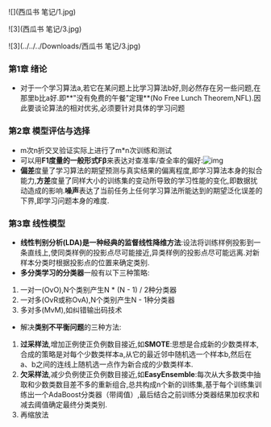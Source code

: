 ![](西瓜书 笔记/1.jpg)

![3](西瓜书 笔记/3.jpg)

![3](../../../Downloads/西瓜书 笔记/3.jpg)



### 第1章 绪论

- 对于一个学习算法a,若它在某问题上比学习算法b好,则必然存在另一些问题,在那里b比a好.即**"没有免费的午餐"定理**(No Free Lunch Theorem,NFL).因此要谈论算法的相对优劣,必须要针对具体的学习问题

### 第2章 模型评估与选择

- m次n折交叉验证实际上进行了m*n次训练和测试
- 可以用**F1度量的一般形式Fβ**来表达对查准率/查全率的偏好:![img](http://img.blog.csdn.net/20180301150219176)
- **偏差**度量了学习算法的期望预测与真实结果的偏离程度,即学习算法本身的拟合能力,**方差**度量了同样大小的训练集的变动所导致的学习性能的变化,即数据扰动造成的影响.**噪声**表达了当前任务上任何学习算法所能达到的期望泛化误差的下界,即学习问题本身的难度.

### 第3章 线性模型

- **线性判别分析(LDA)**是一种经典的**监督线性降维方法**:设法将训练样例投影到一条直线上,使同类样例的投影点尽可能接近,异类样例的投影点尽可能远离.对新样本分类时根据投影点的位置来确定类别.
- **多分类学习的分类器**一般有以下三种策略:

1. 一对一(OvO),N个类别产生N * (N - 1) / 2种分类器
2. 一对多(OvR或称OvA),N个类别产生N - 1种分类器
3. 多对多(MvM),如纠错输出码技术

- 解决**类别不平衡问题**的三种方法:

1. **过采样法**,增加正例使正负例数目接近,如**SMOTE**:思想是合成新的少数类样本,合成的策略是对每个少数类样本a,从它的最近邻中随机选一个样本b,然后在a、b之间的连线上随机选一点作为新合成的少数类样本.
2. **欠采样法**,减少负例使正负例数目接近,如**EasyEnsemble**:每次从大多数类中抽取和少数类数目差不多的重新组合,总共构成n个新的训练集,基于每个训练集训练出一个AdaBoost分类器（带阈值）,最后结合之前训练分类器结果加权求和减去阈值确定最终分类类别.
3. 再缩放法